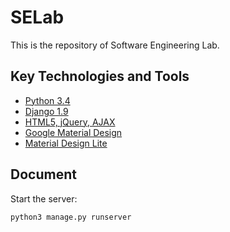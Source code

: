 # SELab
This is the repository of Software Engineering Lab.

## Key Technologies and Tools
* [Python 3.4](https://www.python.org/)
* [Django 1.9](https://www.djangoproject.com/)
* [HTML5, jQuery, AJAX](http://www.w3school.com.cn/)
* [Google Material Design](https://www.google.com/design/spec/material-design/introduction.html)
* [Material Design Lite](https://getmdl.io/)


## Document
Start the server:
```
python3 manage.py runserver
```

